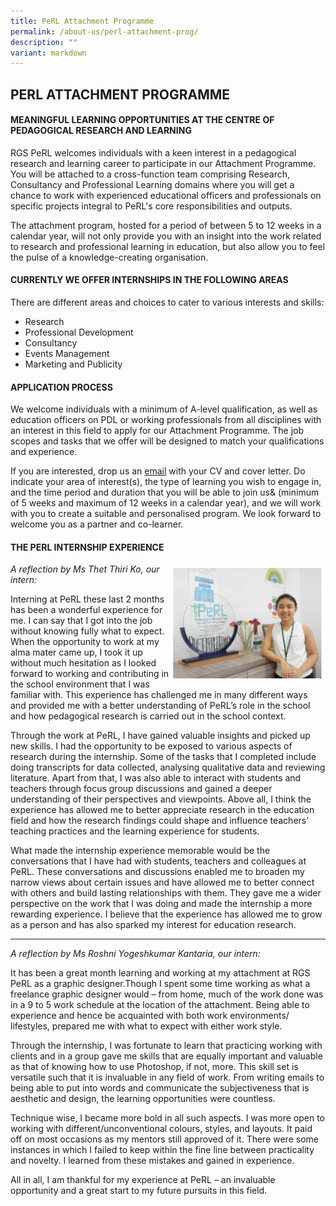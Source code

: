 ```yaml
---
title: PeRL Attachment Programme
permalink: /about-us/perl-attachment-prog/
description: ""
variant: markdown
---
```

## PERL ATTACHMENT PROGRAMME

#### MEANINGFUL LEARNING OPPORTUNITIES AT THE CENTRE OF PEDAGOGICAL RESEARCH AND LEARNING

RGS PeRL welcomes individuals with a keen interest in a pedagogical research and learning career to participate in our Attachment Programme. You will be attached to a cross-function team comprising Research, Consultancy and Professional Learning domains where you will get a chance to work with experienced educational officers and professionals on specific projects integral to PeRL's core responsibilities and outputs.

The attachment program, hosted for a period of between 5 to 12 weeks in a calendar year, will not only provide you with an insight into the work related to research and professional learning in education, but also allow you to feel the pulse of a knowledge-creating organisation.

#### CURRENTLY WE OFFER INTERNSHIPS IN THE FOLLOWING AREAS

There are different areas and choices to cater to various interests and skills:  
  
* Research
* Professional Development
* Consultancy
* Events Management
* Marketing and Publicity

#### APPLICATION PROCESS

We welcome individuals with a minimum of A-level qualification, as well as education officers on PDL or working professionals from all disciplines with an interest in this field to apply for our Attachment Programme. The job scopes and tasks that we offer will be designed to match your qualifications and experience.

If you are interested, drop us an [email](mailto:rgs.perl@rgs.edu.sg) with your CV and cover letter. Do indicate your area of interest(s), the type of learning you wish to engage in, and the time period and duration that you will be able to join us&amp; (minimum of 5 weeks and maximum of 12 weeks in a calendar year), and we will work with you to create a suitable and personalised program. We look forward to welcome you as a partner and co-learner.

#### THE PERL INTERNSHIP EXPERIENCE

<img src="/images/ap.jpg" style="width:49%" align="right">

_A reflection by Ms Thet Thiri Ko, our intern:_

Interning at PeRL these last 2 months has been a wonderful experience for me. I can say that I got into the job without knowing fully what to expect. When the opportunity to work at my alma mater came up, I took it up without much hesitation as I looked forward to working and contributing in the school environment that I was familiar with. This experience has challenged me in many different ways and provided me with a better understanding of PeRL’s role in the school and how pedagogical research is carried out in the school context.

Through the work at PeRL, I have gained valuable insights and picked up new skills. I had the opportunity to be exposed to various aspects of research during the internship. Some of the tasks that I completed include doing transcripts for data collected, analysing qualitative data and reviewing literature. Apart from that, I was also able to interact with students and teachers through focus group discussions and gained a deeper understanding of their perspectives and viewpoints. Above all, I think the experience has allowed me to better appreciate research in the education field and how the research findings could shape and influence teachers’ teaching practices and the learning experience for students.  

What made the internship experience memorable would be the conversations that I have had with students, teachers and colleagues at PeRL. These conversations and discussions enabled me to broaden my narrow views about certain issues and have allowed me to better connect with others and build lasting relationships with them. They gave me a wider perspective on the work that I was doing and made the internship a more rewarding experience. I believe that the experience has allowed me to grow as a person and has also sparked my interest for education research.

----

_A reflection by Ms Roshni Yogeshkumar Kantaria, our intern:_

It has been a great month learning and working at my attachment at RGS PeRL as a graphic designer.Though I spent some time working as what a freelance graphic designer would – from home, much of the work done was in a 9 to 5 work schedule at the location of the attachment. Being able to experience and hence be acquainted with both work environments/ lifestyles, prepared me with what to expect with either work style.

Through the internship, I was fortunate to learn that practicing working with clients and in a group gave me skills that are equally important and valuable as that of knowing how to use Photoshop, if not, more. This skill set is versatile such that it is invaluable in any field of work. From writing emails to being able to put into words and communicate the subjectiveness that is aesthetic and design, the learning opportunities were countless.

Technique wise, I became more bold in all such aspects. I was more open to working with different/unconventional colours, styles, and layouts. It paid off on most occasions as my mentors still approved of it. There were some instances in which I failed to keep within the fine line between practicality and novelty. I learned from these mistakes and gained in experience.

All in all, I am thankful for my experience at PeRL – an invaluable opportunity and a great start to my future pursuits in this field.